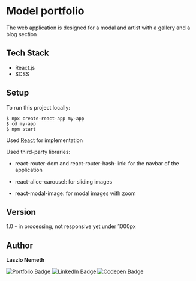 # Model portfolio

​​The web application is designed for a modal and artist with a gallery and a blog section

## Tech Stack

- React.js
- SCSS

## Setup

To run this project locally:

```
$ npx create-react-app my-app
$ cd my-app
$ npm start
```
Used [React](https://reactjs.org/) for implementation

Used third-party libraries:

- react-router-dom and react-router-hash-link: for the navbar of the application

- react-alice-carousel: for sliding images

- react-modal-image: for modal images with zoom
## Version

1.0 - in processing, not responsive yet under 1000px

## Author

<b>Laszlo Nemeth</b>

<div id="badges">
  <a href="https://lac0220.github.io/lac0220/">
    <img src="https://img.shields.io/badge/Portfolio-red?style=for-the-badge&logo=logoColor=white" alt="Portfolio Badge"/>
  </a>
  <a href="https://www.linkedin.com/in/nemeth0220">
    <img src="https://img.shields.io/badge/LinkedIn-blue?style=for-the-badge&logo=linkedin&logoColor=white" alt="LinkedIn Badge"/>
  </a>
  <a href="https://codepen.io/lac0220/">
    <img src="https://img.shields.io/badge/Codepen-black?style=for-the-badge&logo=codepen&logoColor=white" alt="Codepen Badge"/>
  </a>
</div>